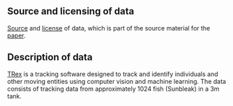 ## Source and licensing of data
[Source](https://dx.doi.org/10.17617/3.4y) and [license](https://creativecommons.org/licenses/by/4.0/) of data, which is part of the source material for the [paper](https://doi.org/10.7554/eLife.64000).

## Description of data
[TRex](https://trex.run/docs/) is a tracking software designed to track and identify individuals and other moving entities using computer vision and machine learning. The data consists of tracking data from approximately 1024 fish (Sunbleak) in a 3m tank. 

